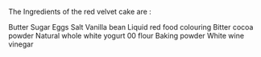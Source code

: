 The Ingredients of the red velvet cake are :

Butter
Sugar 
Eggs 
Salt
Vanilla bean
Liquid red food colouring 
Bitter cocoa powder 
Natural whole white yogurt 
00 flour 
Baking powder 
White wine vinegar 

